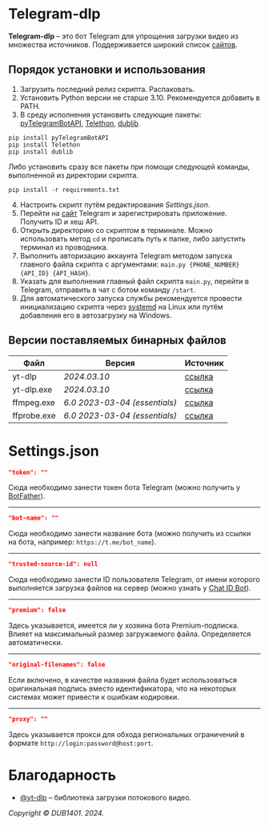 # Telegram-dlp
**Telegram-dlp** – это бот Telegram для упрощения загрузки видео из множества источников. Поддерживается широкий список [сайтов](https://github.com/yt-dlp/yt-dlp).

## Порядок установки и использования
1. Загрузить последний релиз скрипта. Распаковать.
2. Установить Python версии не старше 3.10. Рекомендуется добавить в PATH.
3. В среду исполнения установить следующие пакеты: [pyTelegramBotAPI](https://github.com/eternnoir/pyTelegramBotAPI), [Telethon](https://github.com/LonamiWebs/Telethon), [dublib](https://github.com/DUB1401/dublib).
```
pip install pyTelegramBotAPI
pip install Telethon
pip install dublib
```
Либо установить сразу все пакеты при помощи следующей команды, выполненной из директории скрипта.
```
pip install -r requirements.txt
```
4. Настроить скрипт путём редактирования _Settings.json_.
5. Перейти на [сайт](https://my.telegram.org) Telegram и зарегистрировать приложение. Получить ID и хеш API.
6. Открыть директорию со скриптом в терминале. Можно использовать метод `cd` и прописать путь к папке, либо запустить терминал из проводника.
7. Выполнить авторизацию аккаунта Telegram методом запуска главного файла скрипта с аргументами: `main.py {PHONE_NUMBER} {API_ID} {API_HASH}`.
8. Указать для выполнения главный файл скрипта `main.py`, перейти в Telegram, отправить в чат с ботом команду `/start`.
9. Для автоматического запуска службы рекомендуется провести инициализацию скрипта через [systemd](systemd/README.md) на Linux или путём добавления его в автозагрузку на Windows.

## Версии поставляемых бинарных файлов
| Файл        | Версия                        | Источник                                                           |
|-------------|-------------------------------|--------------------------------------------------------------------|
| yt-dlp      | _2024.03.10_                  | [ссылка](https://github.com/yt-dlp/yt-dlp/releases/tag/2024.03.10) |
| yt-dlp.exe  | _2024.03.10_                  | [ссылка](https://github.com/yt-dlp/yt-dlp/releases/tag/2024.03.10) |
| ffmpeg.exe  | _6.0 2023-03-04 (essentials)_ | [ссылка](https://github.com/GyanD/codexffmpeg/releases/tag/6.0)    |
| ffprobe.exe | _6.0 2023-03-04 (essentials)_ | [ссылка](https://github.com/GyanD/codexffmpeg/releases/tag/6.0)    |

# Settings.json
```JSON
"token": ""
```
Сюда необходимо занести токен бота Telegram (можно получить у [BotFather](https://t.me/BotFather)).
___
```JSON
"bot-name": ""
```
Сюда необходимо занести название бота (можно получить из ссылки на бота, например: `https://t.me/bot_name`).
___
```JSON
"trusted-source-id": null
```
Сюда необходимо занести ID пользователя Telegram, от имени которого выполняется загрузка файлов на сервер (можно узнать у [Chat ID Bot](https://t.me/chat_id_echo_bot)).
___

```JSON
"premium": false
```
Здесь указывается, имеется ли у хозяина бота Premium-подписка. Влияет на максимальный размер загружаемого файла. Определяется автоматически.
___

```JSON
"original-filenames": false
```
Если включено, в качестве названия файла будет использоваться оригинальная подпись вместо идентификатора, что на некоторых системах может привести к ошибкам кодировки.
___

```JSON
"proxy": ""
```
Здесь указывается прокси для обхода региональных ограничений в формате `http://login:password@host:port`.

# Благодарность
* [@yt-dlp](https://github.com/yt-dlp) – библиотека загрузки потокового видео.

_Copyright © DUB1401. 2024._